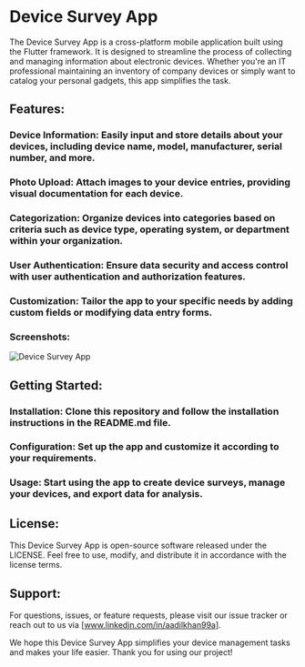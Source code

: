 # **Device Survey App**

The Device Survey App is a cross-platform mobile application built using the Flutter framework. 
It is designed to streamline the process of collecting and managing information about electronic devices. 
Whether you're an IT professional maintaining an inventory of company devices or simply want to catalog 
your personal gadgets, this app simplifies the task.

## **Features:**

### Device Information: Easily input and store details about your devices, including device name, model, manufacturer, serial number, and more.

### Photo Upload: Attach images to your device entries, providing visual documentation for each device.

### Categorization: Organize devices into categories based on criteria such as device type, operating system, or department within your organization.

### User Authentication: Ensure data security and access control with user authentication and authorization features.

### Customization: Tailor the app to your specific needs by adding custom fields or modifying data entry forms.

### Screenshots:
![Device Survey App](https://github.com/AADILKHAN99A/App_Development/assets/84337555/8cbade5d-d0ce-4330-891d-e3439e08e24e)



## Getting Started:

### Installation: Clone this repository and follow the installation instructions in the README.md file.

### Configuration: Set up the app and customize it according to your requirements.

### Usage: Start using the app to create device surveys, manage your devices, and export data for analysis.

## License:

This Device Survey App is open-source software released under the LICENSE. Feel free to use, modify, and distribute it in accordance with the license terms.

## Support:

For questions, issues, or feature requests, please visit our issue tracker or reach out to us via [www.linkedin.com/in/aadilkhan99a].

We hope this Device Survey App simplifies your device management tasks and makes your life easier. Thank you for using our project!
